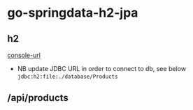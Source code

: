 # go-springdata-h2-jpa

## h2 
[console-url](http://localhost:8080/h2)
* NB update JDBC URL in order to connect to db, see below
  `jdbc:h2:file:./database/Products`

## /api/products
